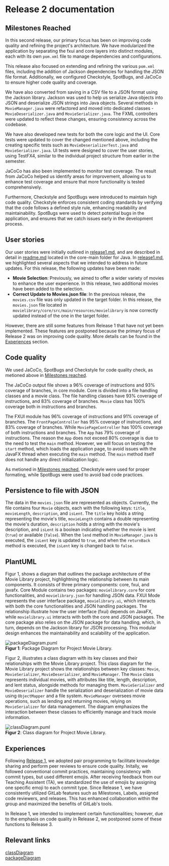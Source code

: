 # Release 2 documentation 

## Milestones Reached
In this second release, our primary focus has been on improving code quality and refining the project's architecture. We have modularized the application by separating the fxui and core layers into distinct modules, each with its own `pom.xml` file to manage dependencies and configurations. <br>

This release also focused on extending and refining the various `pom.xml` files, including the addition of Jackson dependencies for handling the JSON file format. Additionally, we configured Checkstyle, SpotBugs, and JaCoCo to ensure higher code quality and coverage. <br>

We have also converted from saving in a CSV file to a JSON format using the Jackson library. Jackson was used to help us serialize Java objects into JSON and deserialize JSON strings into Java objects. Several methods in `MovieManager.java` were refactored and moved into dedicated classes - `MovieDeserializer.java` and `MovieSerializer.java`. The FXML controllers were updated to reflect these changes, ensuring consistency across the codebase. <br>

We have also developed new tests for both the core logic and the UI. Core tests were updated to cover the changed mentioned above, including the creating specific tests such as `MovieDeserializerTest.java` and `MovieSerializer.java`. UI tests were designed to cover the user stories, using TestFX4, similar to the individual project structure from earlier in the semester. 

JaCoCo has also been implemented to monitor test coverage. The result from JaCoCo helped us identify areas for improvement, allowing us to enhance test coverage and ensure that more functionality is tested comprehensively. <br>

Furthermore, Checkstyle and SpotBugs were introduced to maintain high code quality. Checkstyle enforces consistent coding standards by verifying that the code follows a defined style rule, enhancing readability and maintainability. SpotBugs were used to detect potential bugs in the application, and ensures that we catch issues early in the development process. 

## User stories 
Our user stories were initially outlined in [release1.md](/docs/release1/release1.md), and are described in detail in [readme.md](/movielibrary/core/src/main/java/readme.md) located in the core-main folder for Java. In [release1.md](/docs/release1/release1.md), we highlighted several aspects that we intended to address in future updates. For this release, the following updates have been made: 

* **Movie Selection**: Previously, we aimed to offer a wider variety of movies to enhance the user experience. In this release, two additional movies have been added to the selection. 
* **Correct Update to Movies.json file**: In the previous release, the `movies.csv` file was only updated in the target folder. In this release, the `movies.json` file located in `movielibrary/core/src/main/resources/movielibrary` is now correctly updated instead of the one in the target folder.

However, there are still some features from Release 1 that have not yet been implemented. These features are postponed because the primary focus of Release 2 was on improving code quality. More details can be found in the [Experiences](#experiences) section.  

## Code quality
We used JaCoCo, SpotBugs and Checkstyle for code quality check, as metioned above in [Milestones reached](#milestones-reached). 

The JaCoCo output file shows a 96% coverage of instructions and 93% coverage of branches, in core module. Core is divided into a file handling classes and a movie class. The file handling classes have 93% coverage of instructions, and 83% coverage of branches. `Movie` class has 100% coverage both in instructions and branches. 

The FXUI module has 96% coverage of instructions and 91% coverage of branches. The `FrontPageController` has 95% coverage of instructions, and 83% coverage of branches. While `MoviePageController` has 100% coverage of both instructions and branches. The `App` has 79% coverage of instructions. The reason the `App` does not exceed 80% coverage is due to the need to test the `main` method. However, we will focus on testing the `start` method, which loads the application page, to avoid issues with the JavaFX thread when executing the `main` method. The `main` method itself does not handle any direct initialization logic.

As metioned in [Milestones reached](#milestones-reached), Checkstyle were used for proper formating, while SpotBugs were used to avoid bad code practices. 

## Persistence to file with JSON
The data in the `movies.json` file are represented as objects. Currently, the file contains four `Movie` objects, each with the following keys: `title`, `movieLength`, `description`, and `isLent`. The `title` key holds a string representing the movie's title, `movieLength` contains a double representing the movie's duration, `description` holds a string with the movie's description, and `isLent` is a boolean indicating whether the movie is lent (`true`) or available (`false`). When the `lend` method in `MovieManager.java` is executed, the `isLent` key is updated to `true`, and when the `returnBack` method is executed, the `isLent` key is changed back to `false`.

## PlantUML
Figur 1, shows a diagram that outlines the package architecture of the Movie Library project, highlightning the relationship between its main components. It consists of three primary components: core, fxui, and javafx. Core Module contains two packages: `movielibrary.core` for core functionalities, and `movielibrary.json` for handling JSON data. FXUI Mode represents the user interface package, `movielibrary.ui`, which interacts with both the core functionalities and JSON handling packages. The relationship illustrate how the user interface (fxui) depends on JavaFX, while `movielibrary.ui` interacts with both the core and JSON packages. The core package also relies on the JSON package for data handling, which, in turn, depends on the Jackson library for JSON processing. This modular design enhances the maintainability and scalability of the application. <br>

![packageDiagram.puml](https://www.plantuml.com/plantuml/png/ZOzB3eCm34JtFaLEa2DKB7eHDmqe4CTHFeWASVSgeKWKXDhjpFECfua9GyfaXKSrOAVl1hk097qc2w2OF3ljab0Sj9X1R9mW7essvX4ml6Hnhxm-ieDbdzLEsLndPVDDzpXYErL-7q6sIiiHLaDa9-OYrnufvUsJ0OUUrJiF-OtLJQV3ly2YR4_LNm6WqUwPoRu1 "packageDiagram.puml")<br>
<b>Figur 1</b>: Package Diagram for Project Movie Library. <br>

Figur 2, illustrates a class diagram with its key classes and their relationships with the Movie Library project. This class diagram for the Movie Library project shows the relationships between key classes: `Movie`, `MovieSerializer`, `MovieDeserializer`, and `MovieManager`. The `Movie` class represents individual movies, with attributes like title, length, description, and lent status, alongside methods for managing them. `MovieSerializer` and `MovieDeserializer` handle the serialization and deserialization of movie data using `ObjectMapper` and a file system. `MovieManager` oversees movie operations, such as lending and returning movies, relying on `MovieSerializer` for data management. The diagram emphasizes the interaction between these classes to efficiently manage and track movie information. <br>

![classDiagram.puml](https://www.plantuml.com/plantuml/png/bPFTJiCm38NlynJMhWO29EuH0bIG9cq2gRn0rfhEB4shnDq4Y7T7JPicRGSID_knlnoV4xTtbgNXfbIGAMbjGh8mihogsueGhWQRwa08Nm8WPKEw02PM208WhvgjGYXRO8swu1q4AaUR6QgPAYq0jbMbK6eWkqRDWIgGNrkvvLdGAv0tGT9r0fq4MTVnmWNooccxwg6Y7ApNZdt7tNZAF4jCnbFd-MBIMHYd7TexgNE5tVb7OohZjKZNpHHBdA4Ey-P8Duns2WOZVPPJ3hz7wqpHa5JqYSOjzddxZXblP5sZwQ-0jaQQ3m7mH0hXZRgDkyC9sd2yd5N6Isal86N9ZJszXgCXndkbdB9zCSZy4Q-mbnqTlXW6Q3nsujE08qV_YhWcopTEuxRZx4e7DExwvpG0pdZtlZoHpjslMMplFTjXjb-zkGVcvDKOL9NiH1B9SZdDk95Q5dsy8O8ta4vM5Fvxka1klqVlYoiCMaD7eSv_yyYDqGyosozJZjhVGemyBguNSEa-9-x4V5qzUzwpOffd0Itm9t4D01tZ9yOJXBX3dJUb-W40 "classDiagram.puml")<br>
<b>Figur 2</b>: Class diagram for Project Movie Library.

## Experiences
Following [Release 1](/docs/release1/release1.md), we adopted pair programming to facilitate knowledge sharing and perform peer reviews to ensure code quality. Initally, we followed conventional commit practices, maintaining consistency with commit types, but used different emojis. After receiving feedback from our Teaching Assistent (TA), we standardized the use of emojis by assigning one specific emoji to each commit type. Since Release 1, we have consistently utilized GitLab features such as Milestones, Labels, assigned code reviewers, and releases. This has enhanced collaboration within the group and maximized the benefits of GitLab's tools. 

In Release 1, we intended to implement certain functionalities; however, due to the emphasis on code quality in Release 2, we postponed some of these functions to Release 3.

## Relevant links 
[classDiagram](/docs/release2/umlDiagrams/classDiagram.puml) <br>
[packageDiagram](/docs/release2/umlDiagrams/packageDiagram.puml) <br>
